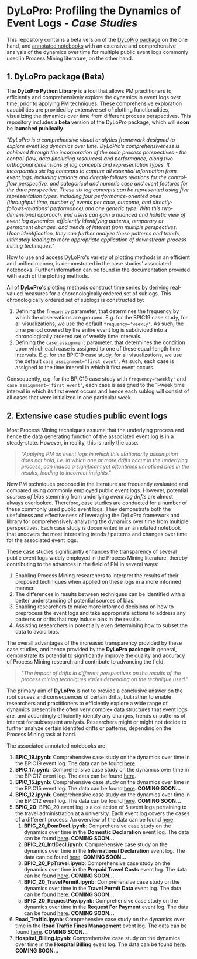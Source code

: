 # __DyLoPro: Profiling the Dynamics of Event Logs - *Case Studies*__ 

This repository contains a beta version of the [DyLoPro package](#1-dylopro-package-beta) on the one hand, and [annotated notebooks](#2-extensive-case-studies-public-event-logs) with an extensive and comprehensive analysis of the dynamics over time for multiple public event logs commonly used in Process Mining literature, on the other hand. 

## __1. DyLoPro package (Beta)__
The __DyLoPro Python Library__ is a tool that allows PM practitioners to efficiently and comprehensively explore the dynamics in event logs over time, prior to applying PM techniques. These comprehensive exploration capabilities are provided by extensive set of plotting functionalities, visualizing the dynamics over time from different process perspectives. This repository includes a __beta__ version of the DyLoPro package, which will __soon__ be __launched publically__.

_"DyLoPro is a comprehensive visual analytics framework designed to explore event log dynamics over time. DyLoPro’s comprehensiveness is achieved through the incorporation of the main process perspectives - the control-flow, data (including resources) and performance, along two orthogonal dimensions of log concepts and representation types. It incorporates six log concepts to capture all essential information from event logs, including variants and directly-follows relations for the control-flow perspective, and categorical and numeric case and event features for the data perspective. These six log concepts can be represented using five representation types, including four performance-oriented ones (throughput time, number of events per case, outcome, and directly-follows-relations’ performance) and one generic type. With this two-dimensional approach, end users can gain a nuanced and holistic view of event log dynamics, efficiently identifying patterns, temporary or permanent changes, and trends of interest from multiple perspectives. Upon identification, they can further analyze these patterns and trends, ultimately leading to more appropriate application of downstream process mining techniques."_

How to use and access DyLoPro's variety of plotting methods in an efficient and unified manner, is demonstrated in the case studies' associated notebooks. Further information can be found in the documentation provided with each of the plotting methods. 

All of __DyLoPro__'s plotting methods construct time series by deriving real-valued measures for a choronologically ordered set of sublogs. This chronologically ordered set of sublogs is constructed by: 
1. Defining the `frequency` parameter, that determines the frequency by which the observations are grouped. E.g. for the BPIC19 case study, for all visualizations, we use the default `frequency='weekly'`. As such, the time period covered by the entire event log is subdivided into a chronologically ordered set of weekly time intervals. 
1. Defining the `case_assignment` parameter, that determines the condition upon which each case is assigned to one of these equal-length time intervals. E.g. for the BPIC19 case study, for all visualizations, we use the default `case_assignment='first_event'`. As such, each case is assigned to the time interval in which it first event occurs.

Consequently, e.g. for the BPIC19 case study with `frequency='weekly'` and `case_assignment='first_event'`, each case is assigned to the 1-week time interval in which its first event occurs and hence each sublog will consist of all cases that were initialized in one particular week. 


## __2. Extensive case studies public event logs__ 

Most Process Mining techniques assume that the underlying process and hence the data generating function of the associated event log is in a steady-state. However, in reality, this is rarily the case. 
>_"Applying PM on event logs in which this stationarity assumption does not hold, i.e. in which one or more drifts occur in the underlying process, can induce a significant yet oftentimes unnoticed bias in the results, leading to incorrect insights."_

New PM techniques proposed in the literature are frequently evaluated and compared using commonly employed public event logs. However, potential *sources of bias* stemming from underlying *event log drifts* are almost always overlooked. Therefore, case studies are conducted for a number of these commonly used public event logs. They demonstrate both the usefulness and effectiveness of leveraging the DyLoPro framework and library for comprehensively analyzing the dynamics over time from multiple perspectives. Each case study is documented in an annotated notebook that uncovers the most interesting trends / patterns and changes over time for the associated event logs. 

These case studies significantly enhances the transparency of several public event logs widely employed in the Process Mining literature, thereby contributing to the advances in the field of PM in several ways: 
1. Enabling Process Mining researchers to interpret the results of their proposed techniques when applied on these logs in a more informed manner. 
1. The differences in results between techniques can be identified with a better understanding of potential sources of bias.
1. Enabling researchers to make more informed decisions on how to preprocess the event logs and take appropriate actions to address any patterns or drifts that may induce bias in the results.
1. Assisting researchers in potentially even determining how to subset the data to avoid bias.

The overall advantages of the increased transparency provided by these case studies, and hence provided by the __DyLoPro package__ in general, demonstrate its potential to significantly improve the quality and accuracy of Process Mining research and contribute to advancing the field.

>_"The impact of drifts in different perspectives on the results of the process mining techniques varies depending on the technique used."_

The primary aim of __DyLoPro__ is not to provide a conclusive answer on the root causes and consequences of certain drifts, but rather to enable researchers and practitioners to efficiently explore a wide range of dynamics present in the often very complex data structures that event logs are, and accordingly efficiently identify any changes, trends or patterns of interest for subsequent analysis. Researchers might or might not decide to further analyze certain identifed drifts or patterns, depending on the Process Mining task at hand. 

The associated annotated notebooks are: 

1. __BPIC_19.ipynb__: Comprehensive case study on the dynamics over time in the BPIC19 event log. The data can be found [here](https://doi.org/10.4121/uuid:d06aff4b-79f0-45e6-8ec8-e19730c248f1).
1. __BPIC_17.ipynb__: Comprehensive case study on the dynamics over time in the BPIC17 event log. The data can be found [here](https://doi.org/10.4121/uuid:5f3067df-f10b-45da-b98b-86ae4c7a310b).
1. __BPIC_15.ipynb__: Comprehensive case study on the dynamics over time in the BPIC15 event log. The data can be found [here](https://doi.org/10.4121/uuid:31a308ef-c844-48da-948c-305d167a0ec1). __COMING SOON...__
1. __BPIC_12.ipynb__: Comprehensive case study on the dynamics over time in the BPIC12 event log. The data can be found [here](https://doi.org/10.4121/uuid:3926db30-f712-4394-aebc-75976070e91f). __COMING SOON...__
1. __BPIC_20__: BPIC_20 event log is a collection of 5 event logs pertaining to the travel administration at a university. Each event log covers the cases of a different process. An overview of the data can be found [here](https://doi.org/10.4121/uuid:52fb97d4-4588-43c9-9d04-3604d4613b51).
    1. __BPIC_20_DomDecl.ipynb__: Comprehensive case study on the dynamics over time in the __Domestic Declaration__ event log. The data can be found [here](https://doi.org/10.4121/uuid:3f422315-ed9d-4882-891f-e180b5b4feb5). __COMING SOON...__
    1. __BPIC_20_IntlDecl.ipynb__: Comprehensive case study on the dynamics over time in the __International Declaration__ event log. The data can be found [here](https://doi.org/10.4121/uuid:2bbf8f6a-fc50-48eb-aa9e-c4ea5ef7e8c5). __COMING SOON...__
    1. __BPIC_20_PpTravel.ipynb__: Comprehensive case study on the dynamics over time in the __Prepaid Travel Costs__ event log. The data can be found [here](https://doi.org/10.4121/uuid:5d2fe5e1-f91f-4a3b-ad9b-9e4126870165). __COMING SOON...__
    1. __BPIC_20_TravelPermit.ipynb__: Comprehensive case study on the dynamics over time in the __Travel Permit Data__ event log. The data can be found [here](https://doi.org/10.4121/uuid:ea03d361-a7cd-4f5e-83d8-5fbdf0362550). __COMING SOON...__
    1. __BPIC_20_RequestPay.ipynb__: Comprehensive case study on the dynamics over time in the __Request For Payment__ event log. The data can be found [here](https://doi.org/10.4121/uuid:895b26fb-6f25-46eb-9e48-0dca26fcd030). __COMING SOON...__
1. __Road_Traffic.ipynb__: Comprehensive case study on the dynamics over time in the __Road Traffic Fines Management__ event log. The data can be found [here](https://doi.org/10.4121/uuid:270fd440-1057-4fb9-89a9-b699b47990f5). __COMING SOON...__
1. __Hospital_Billing.ipynb__: Comprehensive case study on the dynamics over time in the __Hospital Billing__ event log. The data can be found [here](https://doi.org/10.4121/uuid:76c46b83-c930-4798-a1c9-4be94dfeb741). __COMING SOON...__
